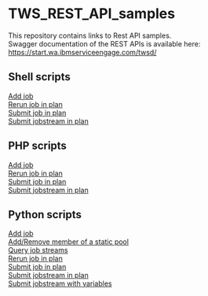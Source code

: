 # TWS_REST_API_samples
This repository contains links to Rest API samples.  
Swagger documentation of the REST APIs is available here: https://start.wa.ibmserviceengage.com/twsd/
## Shell scripts
[Add job](https://github.com/WAdev0/TWS_REST_API_Shell_script_samples/blob/master/shell_script/addJob.sh)  
[Rerun job in plan](https://github.com/WAdev0/TWS_REST_API_Shell_script_samples/blob/master/shell_script/jobRerun.sh)  
[Submit job in plan](https://github.com/WAdev0/TWS_REST_API_Shell_script_samples/blob/master/shell_script/jobSubmit.sh)  
[Submit jobstream in plan](https://github.com/WAdev0/TWS_REST_API_Shell_script_samples/blob/master/shell_script/jobStreamSubmit.sh)  
## PHP scripts
[Add job](https://github.com/WAdev0/TWS_REST_API_PHP_samples/blob/master/php/addJob.php)  
[Rerun job in plan](https://github.com/WAdev0/TWS_REST_API_PHP_samples/blob/master/php/rerun.php)  
[Submit job in plan](https://github.com/WAdev0/TWS_REST_API_PHP_samples/blob/master/php/submitJob.php)  
[Submit jobstream in plan](https://github.com/WAdev0/TWS_REST_API_PHP_samples/blob/master/php/submitJobStream.php)  
## Python scripts
[Add job](https://github.com/WAdev0/TWS_REST_API_Python_samples/blob/master/python/add_job.py)  
[Add/Remove member of a static pool](https://github.com/WAdev0/TWS_REST_API_Python_samples/blob/master/python/pool.py)  
[Query job streams](https://github.com/WAdev0/TWS_REST_API_Python_samples/blob/master/python/queryJS.py)  
[Rerun job in plan](https://github.com/WAdev0/TWS_REST_API_Python_samples/blob/master/python/re_run.py)  
[Submit job in plan](https://github.com/WAdev0/TWS_REST_API_Python_samples/blob/master/python/submit_job.py)  
[Submit jobstream in plan](https://github.com/WAdev0/TWS_REST_API_Python_samples/blob/master/python/submit_jobstream.py)  
[Submit jobstream with variables](https://github.com/WAdev0/TWS_REST_API_Python_samples/blob/master/python/submit_jobstream_with_vars.py)  
